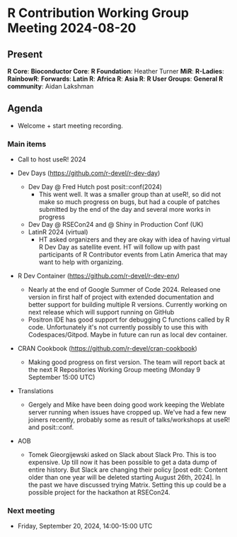 # R Contribution Working Group Meeting 2024-08-20

## Present

**R Core**:
**Bioconductor Core**:
**R Foundation**: Heather Turner
**MiR**:
**R-Ladies**:
**RainbowR**:
**Forwards**:
**Latin R**:
**Africa R**:
**Asia R**:
**R User Groups**:
**General R community**: Aidan Lakshman

## Agenda

- Welcome + start meeting recording.

### Main items

- Call to host useR! 2024

- Dev Days (https://github.com/r-devel/r-dev-day)
    - Dev Day @ Fred Hutch post posit::conf(2024)
        - This went well. It was a smaller group than at useR!, so did not make so much progress on bugs, but had a couple of patches submitted by the end of the day and several more works in progress
    - Dev Day @ RSECon24 and @ Shiny in Production Conf (UK)
    - LatinR 2024 (virtual)
        - HT asked organizers and they are okay with idea of having virtual R Dev Day as satellite event. HT will follow up with past participants of R Contributor events from Latin America that may want to help with organizing.

- R Dev Container (https://github.com/r-devel/r-dev-env)
    - Nearly at the end of Google Summer of Code 2024. Released one version in first half of project with extended documentation and better support for building multiple R versions. Currently working on next release which will support running on GitHub
    - Positron IDE has good support for debugging C functions called by R code. Unfortunately it's not currently possibly to use this with Codespaces/Gitpod. Maybe in future can run as local dev container.

- CRAN Cookbook (https://github.com/r-devel/cran-cookbook)
    - Making good progress on first version. The team will report back at the next R Repositories Working Group meeting (Monday 9 September 15:00 UTC)

- Translations
    - Gergely and Mike have been doing good work keeping the Weblate server running when issues have cropped up. We've had a few new joiners recently, probably some as result of talks/workshops at useR! and posit::conf.

- AOB
    - Tomek Gieorgijewski asked on Slack about Slack Pro. This is too expensive. Up till now it has been possible to get a data dump of entire history. But Slack are changing their policy [post edit: Content older than one year will be deleted starting August 26th, 2024]. In the past we have discussed trying Matrix. Setting this up could be a possible project for the hackathon at RSECon24.

### Next meeting

- Friday, September 20, 2024, 14:00-15:00 UTC
